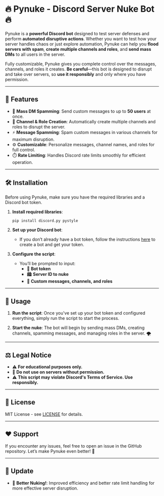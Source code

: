 # 🔥 **Pynuke - Discord Server Nuke Bot** 🔥

Pynuke is a **powerful Discord bot** designed to test server defenses and perform **automated disruptive actions**. Whether you want to test how your server handles chaos or just explore automation, Pynuke can help you **flood servers with spam**, **create multiple channels and roles**, and **send mass DMs** to all users in the server.

Fully customizable, Pynuke gives you complete control over the messages, channels, and roles it creates. **Be careful**—this bot is designed to disrupt and take over servers, so **use it responsibly** and only where you have permission.

---

## 🚀 **Features**

- 💬 **Mass DM Spamming**: Send custom messages to up to **50 users** at once.
- 🔧 **Channel & Role Creation**: Automatically create multiple channels and roles to disrupt the server.
- ⚡ **Message Spamming**: Spam custom messages in various channels for maximum disruption.
- ⚙️ **Customizable**: Personalize messages, channel names, and roles for full control.
- ⏱️ **Rate Limiting**: Handles Discord rate limits smoothly for efficient operation.

---

## 🛠️ **Installation**

Before using Pynuke, make sure you have the required libraries and a Discord bot token.

1. **Install required libraries**:
   ```bash
   pip install discord.py pystyle
   ```

2. **Set up your Discord bot**:
   - If you don’t already have a bot token, follow the instructions [here](https://discordpy.readthedocs.io/en/stable/discord.html) to create a bot and get your token.

3. **Configure the script**:
   - You’ll be prompted to input:
     - 🔑 **Bot token**
     - 🏙️ **Server ID to nuke**
     - 💌 **Custom messages, channels, and roles**

---

## 🚀 **Usage**

1. **Run the script**:
   Once you've set up your bot token and configured everything, simply run the script to start the process.

2. **Start the nuke**:
   The bot will begin by sending mass DMs, creating channels, spamming messages, and managing roles in the server. 🌪️

---

## ⚖️ **Legal Notice**

- ⚠️ **For educational purposes only.**
- 🚫 **Do not use on servers without permission.**
- ⚠️ **This script may violate Discord's Terms of Service. Use responsibly.**

---

## 📝 **License**

MIT License - see [LICENSE](LICENSE) for details.

---

## ❤️ **Support**

If you encounter any issues, feel free to open an issue in the GitHub repository. Let’s make Pynuke even better! 💪

---

## 🚨 **Update**

- 🚀 **Better Nuking!**: Improved efficiency and better rate limit handling for more effective server disruption.

